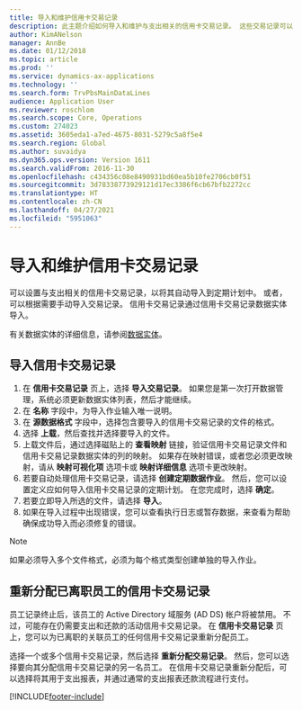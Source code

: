 ```yaml
---
title: 导入和维护信用卡交易记录
description: 此主题介绍如何导入和维护与支出相关的信用卡交易记录。 这些交易记录可以设置为对重复执行的计划自动导入或根据需要手动导入。
author: KimANelson
manager: AnnBe
ms.date: 01/12/2018
ms.topic: article
ms.prod: ''
ms.service: dynamics-ax-applications
ms.technology: ''
ms.search.form: TrvPbsMainDataLines
audience: Application User
ms.reviewer: roschlom
ms.search.scope: Core, Operations
ms.custom: 274023
ms.assetid: 3605eda1-a7ed-4675-8031-5279c5a8f5e4
ms.search.region: Global
ms.author: suvaidya
ms.dyn365.ops.version: Version 1611
ms.search.validFrom: 2016-11-30
ms.openlocfilehash: c434356c08e8490931bd60ea5b10fe2706cb0f51
ms.sourcegitcommit: 3d78338773929121d17ec3386f6cb67bfb2272cc
ms.translationtype: HT
ms.contentlocale: zh-CN
ms.lasthandoff: 04/27/2021
ms.locfileid: "5951063"
---
```

# <a name="import-and-maintain-credit-card-transactions"></a>导入和维护信用卡交易记录

可以设置与支出相关的信用卡交易记录，以将其自动导入到定期计划中。 或者，可以根据需要手动导入交易记录。 信用卡交易记录通过信用卡交易记录数据实体导入。

有关数据实体的详细信息，请参阅[数据实体](/dynamics365/fin-ops-core/dev-itpro/data-entities/data-entities)。

## <a name="import-credit-card-transactions"></a>导入信用卡交易记录

1. 在 **信用卡交易记录** 页上，选择 **导入交易记录**。 如果您是第一次打开数据管理，系统必须更新数据实体列表，然后才能继续。
2. 在 **名称** 字段中，为导入作业输入唯一说明。
3. 在 **源数据格式** 字段中，选择包含要导入的信用卡交易记录的文件的格式。
4. 选择 **上载**，然后查找并选择要导入的文件。
5. 上载文件后，通过选择磁贴上的 **查看映射** 链接，验证信用卡交易记录文件和信用卡交易记录数据实体的列的映射。 如果存在映射错误，或者您必须更改映射，请从 **映射可视化项** 选项卡或 **映射详细信息** 选项卡更改映射。
6. 若要自动处理信用卡交易记录，请选择 **创建定期数据作业**。 然后，您可以设置定义应如何导入信用卡交易记录的定期计划。 在您完成时，选择 **确定**。
7. 若要立即导入所选的文件，请选择 **导入**。
8. 如果在导入过程中出现错误，您可以查看执行日志或暂存数据，来查看为帮助确保成功导入而必须修复的错误。

> [!NOTE]
> 如果必须导入多个文件格式，必须为每个格式类型创建单独的导入作业。

## <a name="reassign-the-credit-card-transactions-for-terminated-employees"></a>重新分配已离职员工的信用卡交易记录

员工记录终止后，该员工的 Active Directory 域服务 (AD DS) 帐户将被禁用。 不过，可能存在仍需要支出和还款的活动信用卡交易记录。 在 **信用卡交易记录** 页上，您可以为已离职的关联员工的任何信用卡交易记录重新分配员工。

选择一个或多个信用卡交易记录，然后选择 **重新分配交易记录**。 然后，您可以选择要向其分配信用卡交易记录的另一名员工。 在信用卡交易记录重新分配后，可以选择将其用于支出报表，并通过通常的支出报表还款流程进行支付。


[!INCLUDE[footer-include](../includes/footer-banner.md)]